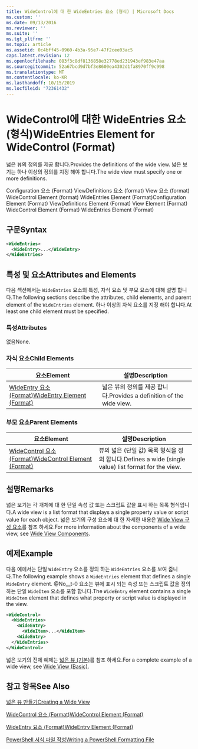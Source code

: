 ```yaml
---
title: WideControl에 대 한 WideEntries 요소 (형식) | Microsoft Docs
ms.custom: ''
ms.date: 09/13/2016
ms.reviewer: ''
ms.suite: ''
ms.tgt_pltfrm: ''
ms.topic: article
ms.assetid: 0c4bff45-0960-4b3a-95e7-47f2cee03ac5
caps.latest.revision: 12
ms.openlocfilehash: 083f3c8df8136858e32778ed231943ef983e47aa
ms.sourcegitcommit: 52a67bcd9d7bf3e8600ea4302d1fa8970ff9c998
ms.translationtype: MT
ms.contentlocale: ko-KR
ms.lasthandoff: 10/15/2019
ms.locfileid: "72361432"
---
```

# <a name="wideentries-element-for-widecontrol-format"></a><span data-ttu-id="8cb2c-102">WideControl에 대한 WideEntries 요소(형식)</span><span class="sxs-lookup"><span data-stu-id="8cb2c-102">WideEntries Element for WideControl (Format)</span></span>

<span data-ttu-id="8cb2c-103">넓은 뷰의 정의를 제공 합니다.</span><span class="sxs-lookup"><span data-stu-id="8cb2c-103">Provides the definitions of the wide view.</span></span> <span data-ttu-id="8cb2c-104">넓은 보기는 하나 이상의 정의를 지정 해야 합니다.</span><span class="sxs-lookup"><span data-stu-id="8cb2c-104">The wide view must specify one or more definitions.</span></span>

<span data-ttu-id="8cb2c-105">Configuration 요소 (Format) ViewDefinitions 요소 (format) View 요소 (format) WideControl Element (format) WideEntries Element (Format)</span><span class="sxs-lookup"><span data-stu-id="8cb2c-105">Configuration Element (Format) ViewDefinitions Element (Format) View Element (Format) WideControl Element (Format) WideEntries Element (Format)</span></span>

## <a name="syntax"></a><span data-ttu-id="8cb2c-106">구문</span><span class="sxs-lookup"><span data-stu-id="8cb2c-106">Syntax</span></span>

```xml
<WideEntries>
  <WideEntry>...</WideEntry>
</WideEntries>

```

## <a name="attributes-and-elements"></a><span data-ttu-id="8cb2c-107">특성 및 요소</span><span class="sxs-lookup"><span data-stu-id="8cb2c-107">Attributes and Elements</span></span>

<span data-ttu-id="8cb2c-108">다음 섹션에서는 `WideEntries` 요소의 특성, 자식 요소 및 부모 요소에 대해 설명 합니다.</span><span class="sxs-lookup"><span data-stu-id="8cb2c-108">The following sections describe the attributes, child elements, and parent element of the `WideEntries` element.</span></span> <span data-ttu-id="8cb2c-109">하나 이상의 자식 요소를 지정 해야 합니다.</span><span class="sxs-lookup"><span data-stu-id="8cb2c-109">At least one child element must be specified.</span></span>

### <a name="attributes"></a><span data-ttu-id="8cb2c-110">특성</span><span class="sxs-lookup"><span data-stu-id="8cb2c-110">Attributes</span></span>

<span data-ttu-id="8cb2c-111">없음</span><span class="sxs-lookup"><span data-stu-id="8cb2c-111">None.</span></span>

### <a name="child-elements"></a><span data-ttu-id="8cb2c-112">자식 요소</span><span class="sxs-lookup"><span data-stu-id="8cb2c-112">Child Elements</span></span>

|<span data-ttu-id="8cb2c-113">요소</span><span class="sxs-lookup"><span data-stu-id="8cb2c-113">Element</span></span>|<span data-ttu-id="8cb2c-114">설명</span><span class="sxs-lookup"><span data-stu-id="8cb2c-114">Description</span></span>|
|-------------|-----------------|
|[<span data-ttu-id="8cb2c-115">WideEntry 요소 (Format)</span><span class="sxs-lookup"><span data-stu-id="8cb2c-115">WideEntry Element (Format)</span></span>](./wideentry-element-for-widecontrol-format.md)|<span data-ttu-id="8cb2c-116">넓은 뷰의 정의를 제공 합니다.</span><span class="sxs-lookup"><span data-stu-id="8cb2c-116">Provides a definition of the wide view.</span></span>|

### <a name="parent-elements"></a><span data-ttu-id="8cb2c-117">부모 요소</span><span class="sxs-lookup"><span data-stu-id="8cb2c-117">Parent Elements</span></span>

|<span data-ttu-id="8cb2c-118">요소</span><span class="sxs-lookup"><span data-stu-id="8cb2c-118">Element</span></span>|<span data-ttu-id="8cb2c-119">설명</span><span class="sxs-lookup"><span data-stu-id="8cb2c-119">Description</span></span>|
|-------------|-----------------|
|[<span data-ttu-id="8cb2c-120">WideControl 요소 (Format)</span><span class="sxs-lookup"><span data-stu-id="8cb2c-120">WideControl Element (Format)</span></span>](./widecontrol-element-format.md)|<span data-ttu-id="8cb2c-121">뷰의 넓은 (단일 값) 목록 형식을 정의 합니다.</span><span class="sxs-lookup"><span data-stu-id="8cb2c-121">Defines a wide (single value) list format for the view.</span></span>|

## <a name="remarks"></a><span data-ttu-id="8cb2c-122">설명</span><span class="sxs-lookup"><span data-stu-id="8cb2c-122">Remarks</span></span>

<span data-ttu-id="8cb2c-123">넓은 보기는 각 개체에 대 한 단일 속성 값 또는 스크립트 값을 표시 하는 목록 형식입니다.</span><span class="sxs-lookup"><span data-stu-id="8cb2c-123">A wide view is a list format that displays a single property value or script value for each object.</span></span> <span data-ttu-id="8cb2c-124">넓은 보기의 구성 요소에 대 한 자세한 내용은 [Wide View 구성 요소](./creating-a-wide-view.md)를 참조 하세요.</span><span class="sxs-lookup"><span data-stu-id="8cb2c-124">For more information about the components of a wide view, see [Wide View Components](./creating-a-wide-view.md).</span></span>

## <a name="example"></a><span data-ttu-id="8cb2c-125">예제</span><span class="sxs-lookup"><span data-stu-id="8cb2c-125">Example</span></span>

<span data-ttu-id="8cb2c-126">다음 예에서는 단일 `WideEntry` 요소를 정의 하는 `WideEntries` 요소를 보여 줍니다.</span><span class="sxs-lookup"><span data-stu-id="8cb2c-126">The following example shows a `WideEntries` element that defines a single `WideEntry` element.</span></span> <span data-ttu-id="8cb2c-127">@No__t-0 요소는 뷰에 표시 되는 속성 또는 스크립트 값을 정의 하는 단일 `WideItem` 요소를 포함 합니다.</span><span class="sxs-lookup"><span data-stu-id="8cb2c-127">The `WideEntry` element contains a single `WideItem` element that defines what property or script value is displayed in the view.</span></span>

```xml
<WideControl>
  <WideEntries>
    <WideEntry>
      <WideItem>...</WideItem>
    <WideEntry>
  </WideEntries>
</WideControl>
```

<span data-ttu-id="8cb2c-128">넓은 보기의 전체 예제는 [넓은 뷰 (기본)](./wide-view-basic.md)를 참조 하세요.</span><span class="sxs-lookup"><span data-stu-id="8cb2c-128">For a complete example of a wide view, see [Wide View (Basic)](./wide-view-basic.md).</span></span>

## <a name="see-also"></a><span data-ttu-id="8cb2c-129">참고 항목</span><span class="sxs-lookup"><span data-stu-id="8cb2c-129">See Also</span></span>

[<span data-ttu-id="8cb2c-130">넓은 뷰 만들기</span><span class="sxs-lookup"><span data-stu-id="8cb2c-130">Creating a Wide View</span></span>](./creating-a-wide-view.md)

[<span data-ttu-id="8cb2c-131">WideControl 요소 (Format)</span><span class="sxs-lookup"><span data-stu-id="8cb2c-131">WideControl Element (Format)</span></span>](./widecontrol-element-format.md)

[<span data-ttu-id="8cb2c-132">WideEntry 요소 (Format)</span><span class="sxs-lookup"><span data-stu-id="8cb2c-132">WideEntry Element (Format)</span></span>](./wideentry-element-for-widecontrol-format.md)

[<span data-ttu-id="8cb2c-133">PowerShell 서식 파일 작성</span><span class="sxs-lookup"><span data-stu-id="8cb2c-133">Writing a PowerShell Formatting File</span></span>](./writing-a-powershell-formatting-file.md)
